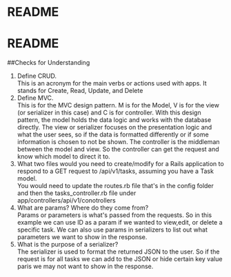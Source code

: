 # README

# README
##Checks for Understanding
1. Define CRUD.
<br> This is an acronym for the main verbs or actions used with apps. It stands for Create, Read, Update, and Delete
1. Define MVC.
<br> This is for the MVC design pattern. M is for the Model, V is for the view (or serializer in this case) and C is for controller. With this design pattern, the model holds the data logic and works with the database directly. The view or serializer focuses on the presentation logic and what the user sees, so if the data is formatted differently or if some information is chosen to not be shown. The controller is the middleman between the model and view. So the controller can get the request and know which model to direct it to.
1. What two files would you need to create/modify for a Rails application to respond to a GET request to /api/v1/tasks, assuming you have a Task model.
<br>You would need to update the routes.rb file that's in the config folder and then the tasks_controller.rb file under app/controllers/api/v1/conotrollers
1. What are params? Where do they come from?
<br> Params or parameters is what's passed from the requests. So in this example we can use ID as a param if we wanted to view,edit, or delete a specific task. We can also use params in serializers to list out what parameters we want to show in the response.
1. What is the purpose of a serializer?
<br>The serializer is used to format the returned JSON to the user. So if the request is for all tasks we can add to the JSON or hide certain key value paris we may not want to show in the response.

